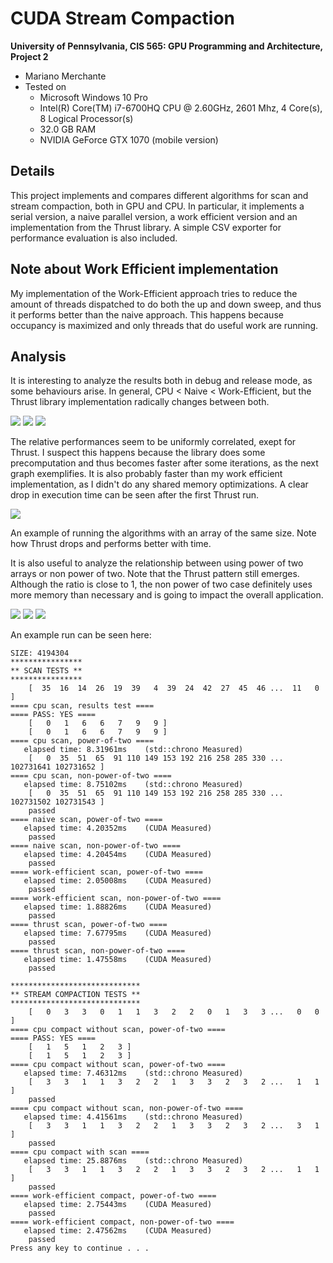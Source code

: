 CUDA Stream Compaction
======================

**University of Pennsylvania, CIS 565: GPU Programming and Architecture, Project 2**

* Mariano Merchante
* Tested on
  * Microsoft Windows 10 Pro
  * Intel(R) Core(TM) i7-6700HQ CPU @ 2.60GHz, 2601 Mhz, 4 Core(s), 8 Logical Processor(s)
  * 32.0 GB RAM
  * NVIDIA GeForce GTX 1070 (mobile version)

## Details

This project implements and compares different algorithms for scan and stream compaction, both in GPU and CPU. In particular, it implements a serial version, a naive parallel version, a work efficient version and an implementation from the Thrust library. A simple CSV exporter for performance evaluation is also included.

## Note about Work Efficient implementation

My implementation of the Work-Efficient approach tries to reduce the amount of threads dispatched to do both the up and down sweep, and thus it performs better than the naive approach. This happens because occupancy is maximized and only threads that do useful work are running.

## Analysis

It is interesting to analyze the results both in debug and release mode, as some behaviours arise. In general, CPU < Naive < Work-Efficient, but the Thrust library implementation radically changes between both.

![](images/debug_pot.png)
![](images/release_pot.png)
![](images/debug_vs_release.png)

The relative performances seem to be uniformly correlated, exept for Thrust. I suspect this happens because the library does some precomputation and thus becomes faster after some iterations, as the next graph exemplifies. It is also probably faster than my work efficient implementation, as I didn't do any shared memory optimizations. A clear drop in execution time can be seen after the first Thrust run.

![](images/iterations.png)

An example of running the algorithms with an array of the same size. Note how Thrust drops and performs better with time.

It is also useful to analyze the relationship between using power of two arrays or non power of two. Note that the Thrust pattern still emerges. Although the ratio is close to 1, the non power of two case definitely uses more memory than necessary and is going to impact the overall application.

![](images/debug_npot.png)
![](images/release_npot.png)
![](images/pot_vs_npot.png)


An example run can be seen here:
```
SIZE: 4194304
****************
** SCAN TESTS **
****************
    [  35  16  14  26  19  39   4  39  24  42  27  45  46 ...  11   0 ]
==== cpu scan, results test ====
==== PASS: YES ====
    [   0   1   6   6   7   9   9 ]
    [   0   1   6   6   7   9   9 ]
==== cpu scan, power-of-two ====
   elapsed time: 8.31961ms    (std::chrono Measured)
    [   0  35  51  65  91 110 149 153 192 216 258 285 330 ... 102731641 102731652 ]
==== cpu scan, non-power-of-two ====
   elapsed time: 8.75102ms    (std::chrono Measured)
    [   0  35  51  65  91 110 149 153 192 216 258 285 330 ... 102731502 102731543 ]
    passed
==== naive scan, power-of-two ====
   elapsed time: 4.20352ms    (CUDA Measured)
    passed
==== naive scan, non-power-of-two ====
   elapsed time: 4.20454ms    (CUDA Measured)
    passed
==== work-efficient scan, power-of-two ====
   elapsed time: 2.05008ms    (CUDA Measured)
    passed
==== work-efficient scan, non-power-of-two ====
   elapsed time: 1.88826ms    (CUDA Measured)
    passed
==== thrust scan, power-of-two ====
   elapsed time: 7.67795ms    (CUDA Measured)
    passed
==== thrust scan, non-power-of-two ====
   elapsed time: 1.47558ms    (CUDA Measured)
    passed

*****************************
** STREAM COMPACTION TESTS **
*****************************
    [   0   3   3   0   1   1   3   2   2   0   1   3   3 ...   0   0 ]
==== cpu compact without scan, power-of-two ====
==== PASS: YES ====
    [   1   5   1   2   3 ]
    [   1   5   1   2   3 ]
==== cpu compact without scan, power-of-two ====
   elapsed time: 7.46312ms    (std::chrono Measured)
    [   3   3   1   1   3   2   2   1   3   3   2   3   2 ...   1   1 ]
    passed
==== cpu compact without scan, non-power-of-two ====
   elapsed time: 4.41561ms    (std::chrono Measured)
    [   3   3   1   1   3   2   2   1   3   3   2   3   2 ...   3   1 ]
    passed
==== cpu compact with scan ====
   elapsed time: 25.8876ms    (std::chrono Measured)
    [   3   3   1   1   3   2   2   1   3   3   2   3   2 ...   1   1 ]
    passed
==== work-efficient compact, power-of-two ====
   elapsed time: 2.75443ms    (CUDA Measured)
    passed
==== work-efficient compact, non-power-of-two ====
   elapsed time: 2.47562ms    (CUDA Measured)
    passed
Press any key to continue . . .



```
